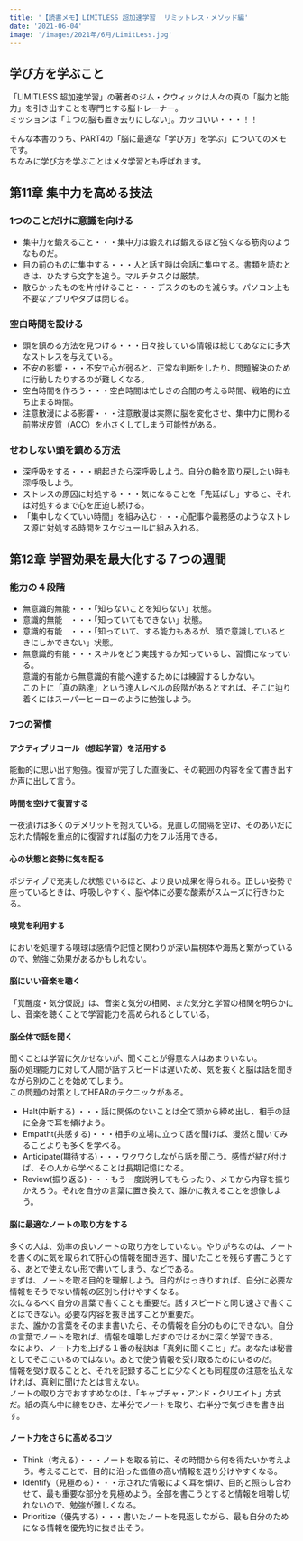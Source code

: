 ```yaml
---
title: '【読書メモ】LIMITLESS 超加速学習  リミットレス・メソッド編'
date: '2021-06-04'
image: '/images/2021年/6月/LimitLess.jpg'
---
```


## 学び方を学ぶこと
「LIMITLESS 超加速学習」の著者のジム・クウィックは人々の真の「脳力と能力」を引き出すことを専門とする脳トレーナー。<br/>
ミッションは「１つの脳も置き去りにしない」。カッコいい・・・！！<br/>

そんな本書のうち、PART4の「脳に最適な「学び方」を学ぶ」についてのメモです。<br/>
ちなみに学び方を学ぶことはメタ学習とも呼ばれます。

## 第11章 集中力を高める技法
### 1つのことだけに意識を向ける
- 集中力を鍛えること・・・集中力は鍛えれば鍛えるほど強くなる筋肉のようなものだ。
- 目の前のものに集中する・・・人と話す時は会話に集中する。書類を読むときは、ひたすら文字を追う。マルチタスクは厳禁。
- 散らかったものを片付けること・・・デスクのものを減らす。パソコン上も不要なアプリやタブは閉じる。
### 空白時間を設ける
- 頭を鎮める方法を見つける・・・日々接している情報は総じてあなたに多大なストレスを与えている。
- 不安の影響・・・不安で心が弱ると、正常な判断をしたり、問題解決のために行動したりするのが難しくなる。
- 空白時間を作ろう・・・空白時間は忙しさの合間の考える時間、戦略的に立ち止まる時間。
- 注意散漫による影響・・・注意散漫は実際に脳を変化させ、集中力に関わる前帯状皮質（ACC）を小さくしてしまう可能性がある。
### せわしない頭を鎮める方法
- 深呼吸をする・・・朝起きたら深呼吸しよう。自分の軸を取り戻したい時も深呼吸しよう。
- ストレスの原因に対処する・・・気になることを「先延ばし」すると、それは対処するまで心を圧迫し続ける。
- 「集中しなくていい時間」を組み込む・・・心配事や義務感のようなストレス源に対処する時間をスケジュールに組み入れる。


## 第12章 学習効果を最大化する７つの週間 
### 能力の４段階
- 無意識的無能・・・「知らないことを知らない」状態。
- 意識的無能　・・・「知っていてもできない」状態。
- 意識的有能　・・・「知っていて、する能力もあるが、頭で意識しているときにしかできない」状態。
- 無意識的有能・・・スキルをどう実践するか知っているし、習慣になっている。<br/>
  意識的有能から無意識的有能へ達するためには練習するしかない。<br/>
  この上に「真の熟達」という達人レベルの段階があるとすれば、そこに辿り着くにはスーパーヒーローのように勉強しよう。

### 7つの習慣
#### アクティブリコール（想起学習）を活用する
能動的に思い出す勉強。復習が完了した直後に、その範囲の内容を全て書き出すか声に出して言う。

####  時間を空けて復習する
一夜漬けは多くのデメリットを抱えている。見直しの間隔を空け、そのあいだに忘れた情報を重点的に復習すれば脳の力をフル活用できる。
#### 心の状態と姿勢に気を配る
ポジティブで充実した状態でいるほど、より良い成果を得られる。正しい姿勢で座っているときは、呼吸しやすく、脳や体に必要な酸素がスムーズに行きわたる。
#### 嗅覚を利用する
においを処理する嗅球は感情や記憶と関わりが深い扁桃体や海馬と繋がっているので、勉強に効果があるかもしれない。
#### 脳にいい音楽を聴く
「覚醒度・気分仮説」は、音楽と気分の相関、また気分と学習の相関を明らかにし、音楽を聴くことで学習能力を高められるとしている。
#### 脳全体で話を聞く
聞くことは学習に欠かせないが、聞くことが得意な人はあまりいない。<br/>
脳の処理能力に対して人間が話すスピードは遅いため、気を抜くと脳は話を聞きながら別のことを始めてしまう。<br/>
この問題の対策としてHEARのテクニックがある。
- Halt(中断する) ・・・話に関係のないことは全て頭から締め出し、相手の話に全身で耳を傾けよう。
- Empatht(共感する)・・・相手の立場に立って話を聞けば、漫然と聞いてみることよりも多くを学べる。
- Anticipate(期待する)・・・ワクワクしながら話を聞こう。感情が結び付けば、その人から学べることは長期記憶になる。
- Review(振り返る)・・・もう一度説明してもらったり、メモから内容を振りかえろう。それを自分の言葉に置き換えて、誰かに教えることを想像しよう。
  
#### 脳に最適なノートの取り方をする
多くの人は、効率の良いノートの取り方をしていない。やりがちなのは、ノートを書くのに気を取られて肝心の情報を聞き逃す、聞いたことを残らず書こうとする、あとで使えない形で書いてしまう、などである。<br/>
まずは、ノートを取る目的を理解しよう。目的がはっきりすれば、自分に必要な情報をそうでない情報の区別も付けやすくなる。<br/>
次になるべく自分の言葉で書くことも重要だ。話すスピードと同じ速さで書くことはできない。必要な内容を抜き出すことが重要だ。<br/>
また、誰かの言葉をそのまま書いたら、その情報を自分のものにできない。自分の言葉でノートを取れば、情報を咀嚼しだすのではるかに深く学習できる。<br/>
なにより、ノート力を上げる１番の秘訣は「真剣に聞くこと」だ。あなたは秘書としてそこにいるのではない。あとで使う情報を受け取るためにいるのだ。<br/>
情報を受け取ることと、それを記録することに少なくとも同程度の注意を払えなければ、真剣に聞けたとは言えない。<br/>
ノートの取り方でおすすめなのは、「キャプチャ・アンド・クリエイト」方式だ。紙の真ん中に線をひき、左半分でノートを取り、右半分で気づきを書き出す。

#### ノート力をさらに高めるコツ
- Think（考える）・・・ノートを取る前に、その時間から何を得たいか考えよう。考えることで、目的に沿った価値の高い情報を選り分けやすくなる。
- Identify（見極める）・・・示された情報によく耳を傾け、目的と照らし合わせて、最も重要な部分を見極めよう。全部を書こうとすると情報を咀嚼し切れないので、勉強が難しくなる。
- Prioritize（優先する）・・・書いたノートを見返しながら、最も自分のためになる情報を優先的に抜き出そう。
  

  